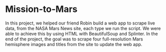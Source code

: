 # Mission-to-Mars

In this project, we helped our friend Robin build a web app to scrape live data, from the NASA Mars News site, each type we run the script. We were able to achieve this by using HTML with BeautifulSoup and Splinter. In the end of the project, the goal was to scrape four full-resolution Mars hemisphere images and titles from the site to update the web app.
